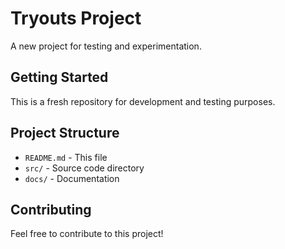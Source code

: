 # Tryouts Project

A new project for testing and experimentation.

## Getting Started

This is a fresh repository for development and testing purposes.

## Project Structure

- `README.md` - This file
- `src/` - Source code directory
- `docs/` - Documentation

## Contributing

Feel free to contribute to this project!

